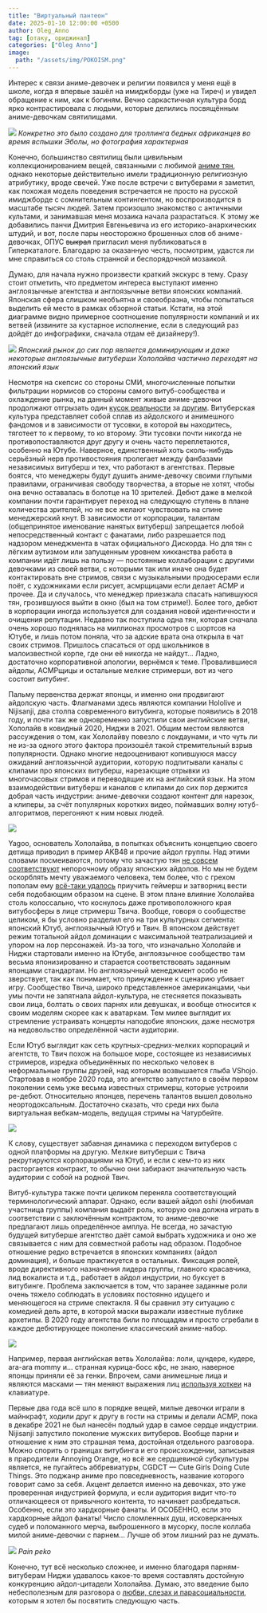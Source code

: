 ```yaml
---
title: "Виртуальный пантеон"
date: 2025-01-10 12:00:00 +0500
author: Oleg_Anno
tag: [отаку, ориджинал]
categories: ["Oleg Anno"]
image:
  path: "/assets/img/POKOISM.png"
---
```


Интерес к связи аниме-девочек и религии появился у меня ещё в школе, когда я впервые зашёл на имиджборды (уже на Тиреч) и увидел обращение к ним, как к богиням. Вечно саркастичная культура борд ярко контрастировала с людьми, которые делились посвящённым аниме-девочкам святилищами.

![](https://i.imgur.com/VOiStwu.jpeg)
_Конкретно это было создано для троллинга бедных африканцев во время вспышки Эболы, но фотография характерная_

Конечно, большинство святилищ были цивильным коллекционированием вещей, связанными с любимой [аниме тян](https://i.imgur.com/X9U1ArE.png), однако некоторые действительно имели традиционную религиозную атрибутику, вроде свечей. Уже после встречи с витуберами я заметил, как похожая модель поведения встречается не просто на русской имиджборде с сомнительным контингентом, но воспроизводится в масштабе тысяч людей. Затем произошло знакомство с античными культами, и занимавшая меня мозаика начала разрастаться. К этому же добавились панчи Дмитрия Евгеньевича из его историко-анархических штудий, и вот, после пары неосторожно брошенных слов об аниме-девочках, ОПУС ~~выкрал~~ пригласил меня публиковаться в Гиперкаталоге. Благодарю за оказанную честь, посмотрим, удастся ли мне справиться со столь странной и беспорядочной мозаикой.

Думаю, для начала нужно произвести краткий экскурс в тему. Сразу стоит отметить, что предметом интереса выступают именно англоязычные агентства и англоязычные ветви японских компаний. Японская сфера слишком необъятна и своеобразна, чтобы попытаться выделить ей место в рамках обзорной статьи. Кстати, на этой диаграмме видно примерное соотношение популярности компаний и их ветвей (извините за кустарное исполнение, если в следующий раз дойдёт до инфографики, сначала отдам её дизайнеру!).

![](https://i.imgur.com/kT6C51h.png)
_Японский рынок до сих пор является доминирующим и даже некоторые англоязычные витуберши Хололайва частично переходят на японский язык_

Несмотря на скепсис со стороны СМИ, многочисленные попытки фильтрации нормисов со стороны самого витуб-сообщества и охлаждение рынка, на данный момент живые аниме-девочки продолжают отгрызать один [кусок реальности](https://www.youtube.com/watch?v=yFp87P4ZiP8) за [другим](https://www.youtube.com/watch?v=LZzt5aS-6Zo). Витуберская культура представляет собой сплав из айдолского и анимешного фандомов и в зависимости от тусовки, в которой вы находитесь, тяготеет то к первому, то ко второму. Эти тусовки почти никогда не противопоставляются друг другу и очень часто переплетаются, особенно на Ютубе. Наверное, единственный хоть сколь-нибудь cерьёзный нерв противостояния пролегает между фанбазами независимых витуберш и тех, что работают в агентствах. Первые боятся, что менеджеры будут душить аниме-девочку своими глупыми правилами, ограничивая свободу творчества, а вторые не хотят, чтобы она вечно оставалась в болотце на 10 зрителей. Дебют даже в мелкой компании почти гарантирует переход на следующую ступень в плане количества зрителей, но не все желают чувствовать на спине менеджерский кнут. В зависимости от корпорации, талантам (общепринятое именование нанятых витуберш) запрещается любой непосредственный контакт с фанатами, либо разрешается под надзором менеджмента в чатах официального Дискорда. Но для тян с лёгким аутизмом или запущенным уровнем хикканства работа в компании идёт лишь на пользу — постоянные коллаборации с другими девочками из своей ветви, с которыми так или иначе она будет контактировать вне стримов, связи с музыкальными продюсерами если поёт, с художниками если рисует, асмрщицами если делает АСМР и прочее. Да и случалось, что менеджер приезжала спасать напившуюся тян, грозившуюся выйти в окно (был на том стриме!). Более того, дебют в корпорации иногда используется для создания новой идентичности и очищения репутации. Недавно так поступила одна тян, которая сначала очень хорошо поднялась на миллионах просмотров с шортсов на Ютубе, и лишь потом поняла, что за адские врата она открыла в чат своих стримов. Пришлось спасаться от орд школьников в малоизвестной корпе, где они её никогда не найдут... Ладно, достаточно корпоративной апологии, вернёмся к теме. Провалившиеся айдолы, АСМРщицы и остальные мелкие стримерши, вот из чего состоит витубинг.

Пальму первенства держат японцы, и именно они продвигают айдолскую часть. Флагманами здесь являются компании Hololive и Nijisanji, два столпа современного витубинга, которые появились в 2018 году, и почти так же одновременно запустили свои английские ветви, Хололайв в ковидный 2020, Ниджи в 2021. Общим местом являются рассуждения о том, как Хололайву повезло с локдаунами, и что чуть ли не из-за одного этого фактора произошёл такой стремительный взрыв популярности. Однако многие недооценивают копившуюся массу ожиданий англоязычной аудитории, которую подпитывали каналы с клипами про японских витуберш, нарезающие отрывки из многочасовых стримов и переводящие их на английский язык. На этом взаимодействии витуберш и каналов с клипами до сих пор держится добрая часть индустрии: аниме-девочки создают контент для нарезок, а клиперы, за счёт популярных коротких видео, поймавших волну ютуб-алгоритмов, перегоняют к ним новых людей. 

![](https://i.imgur.com/WoLzYEH.png)

Yagoo, основатель Хололайва, в попытках объяснить концепцию своего детища приводил в пример AKB48 и прочие айдол группы. Над этими словами посмеиваются, потому что зачастую тян [не совсем соответствуют](https://youtu.be/kV5JrOYPGhM?t=5640) непорочному образу японских айдолов. Но мы не будем оскорблять мечту уважаемого человека, тем более, что с грехом пополам ему [всё-таки удалось](https://www.youtube.com/watch?v=av2WGKOl6Mw&t=6058s) приучить геймерш и затворниц вести себя подобающим образом на сцене. В этом плане влияние Хололайва столь колоссально, что коснулось даже противоположного края витубосферы в лице стримерш Твича. Вообще, говоря о сообществе целиком, я бы условно разделил его на три культурных сегмента: японский Ютуб, англоязычный Ютуб и Твич. В японском действует режим тотальной айдол доминации с максимальной театрализацией и упором на лор персонажей. Из-за того, что изначально Хололайв и Ниджи стартовали именно на Ютубе, англоязычное сообщество там весьма японизированно и старается соответствовать заданным японцами стандартам. Но англоязычный менеджмент особо не зверствует, так как понимает, что принуждение к сценарию убивает игру. Сообщество Твича, широко представленное американцами, чьи умы почти не запятнала айдол-культура, не стесняется показывать свои лица, болтать о своих парнях или девушках, и вообще относится к своим моделям скорее как к аватаркам. Тем милее выглядит их стремление устраивать концерты наподобие японских, даже несмотря на недовольство определённой части аудитории.

Если Ютуб выглядит как сеть крупных-средних-мелких корпораций и агентств, то Твич похож на большое море, состоящее из независимых стримеров, изредка объединённых по несколько человек в неформальные группы друзей, над которым возвышается глыба VShojo. Стартовав в ноябре 2020 года, это агентство запустило в своём первом поколении семь уже весьма известных стримерш, которые устроили ре-дебют. Относительно японцев, перечень талантов вышел довольно неортодоксальным. Достаточно сказать, что среди них была виртуальная вебкам-модель, ведущая стримы на Чатурбейте.

![](https://i.imgur.com/n8xgBAH.jpeg)

К слову, существует забавная динамика с переходом витуберов с одной платформы на другую. Мелкие витуберши с Твича рекрутируются корпорациями на Ютуб, и если с кем-то из них расторгается контракт, то обычно они забирают значительную часть аудитории с собой на родной Твич.

Витуб-культура также почти целиком переняла соответствующий терминологический аппарат. Однако, если вашей айдол oshi (любимая участница группы) компания выдаёт роль, которую она должна играть в соответствии с заключённым контрактом, то аниме-девочке предлагают лишь определённое амплуа. Не всегда, но зачастую будущей витуберше агентство даёт самой выбрать художника и оно же связывается с ним для совместной работы над образом. Подобное отношение редко встречается в японских компаниях (айдол доминация), и больше практикуется в остальных. Фиксация ролей, вроде директивного назначения лидера группы, главного красавчика, лид вокалиста и т.д., работает в айдол индустрии, но буксует в витубинге. Проблема заключается в том, что заранее заданные роли очень тяжело соблюдать в условиях постоянно идущего и меняющегося на стриме спектакля. Я бы сравнил эту ситуацию с комедией дель арте, в которой маски выражали известные публике архетипы. В 2020 году агентства били по площадям и просто сгребали в каждое дебютирующее поколение классический аниме-набор.

![](https://i.imgur.com/NZ4gwr7.jpeg)

Например, первая английская ветвь Хололайва: лоли, цундере, кудере, ara-ara mommy и... странная курица-босс кфс, не знаю, наверное японцы приняли её за генки. Впрочем, сами анимешные лица и являются масками — тян меняют выражения лиц [используя хоткеи](https://www.youtube.com/watch?v=wEIZdM0zMQs&t=5806s) на клавиатуре.

Первые два года всё шло в порядке вещей, милые девочки играли в майнкрафт, ходили друг к другу в гости на стримы и делали АСМР, пока в декабре 2021 не был нанесён подлый удар в самое сердце индустрии. Nijisanji запустило поколение мужских витуберов. Вообще парни и отношение к ним это страшная тема, достойная отдельного разговора. Можно спорить о границах витубинга и его происхождении, записывая в прародители Annoying Orange, но всё же сердцевиной субкультуры является, не пугайтесь аббревиатуры, CGDCT — Cute Girls Doing Cute Things. Это поджанр аниме про повседневность, название которого говорит само за себя. Акцент делается именно на девочках, это уже проверенная индустрией формула, и если аудитория видит что-то отличающееся от привычного контента, то начинает разбредаться. Особенно, если это хардкорные фанаты. И ОСОБЕННО, если это хардкорные айдол фанаты! Число сломленных душ, исковерканных судеб и поломанного мерча, выброшенного в мусорку, после коллаба милой аниме-девочки с парнем... Лучше об этом лишний раз не думать.

![](https://i.imgur.com/b3QIBz5.jpeg)
_Pain peko_

Конечно, тут всё несколько сложнее, и именно благодаря парням-витуберам Ниджи удавалось какое-то время составлять достойную конкуренцию айдол-цитадели Хололайва. Думаю, это введение было небесполезным для разговора о [любви, слезах и парасоциальности](https://www.youtube.com/watch?v=ZZoBd8uqisU), которым я хотел бы посвятить следующую часть.
